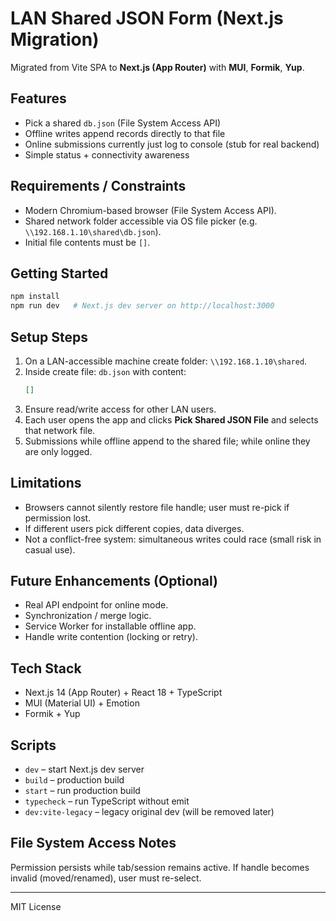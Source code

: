 # LAN Shared JSON Form (Next.js Migration)

Migrated from Vite SPA to **Next.js (App Router)** with **MUI**, **Formik**, **Yup**.

## Features
- Pick a shared `db.json` (File System Access API)
- Offline writes append records directly to that file
- Online submissions currently just log to console (stub for real backend)
- Simple status + connectivity awareness

## Requirements / Constraints
- Modern Chromium-based browser (File System Access API).
- Shared network folder accessible via OS file picker (e.g. `\\192.168.1.10\shared\db.json`).
- Initial file contents must be `[]`.

## Getting Started
```powershell
npm install
npm run dev   # Next.js dev server on http://localhost:3000
```

## Setup Steps
1. On a LAN-accessible machine create folder: `\\192.168.1.10\shared`.
2. Inside create file: `db.json` with content:
   ```json
   []
   ```
3. Ensure read/write access for other LAN users.
4. Each user opens the app and clicks **Pick Shared JSON File** and selects that network file.
5. Submissions while offline append to the shared file; while online they are only logged.

## Limitations
- Browsers cannot silently restore file handle; user must re-pick if permission lost.
- If different users pick different copies, data diverges.
- Not a conflict-free system: simultaneous writes could race (small risk in casual use).

## Future Enhancements (Optional)
- Real API endpoint for online mode.
- Synchronization / merge logic.
- Service Worker for installable offline app.
- Handle write contention (locking or retry).

## Tech Stack
- Next.js 14 (App Router) + React 18 + TypeScript
- MUI (Material UI) + Emotion
- Formik + Yup

## Scripts
- `dev` – start Next.js dev server
- `build` – production build
- `start` – run production build
- `typecheck` – run TypeScript without emit
- `dev:vite-legacy` – legacy original dev (will be removed later)

## File System Access Notes
Permission persists while tab/session remains active. If handle becomes invalid (moved/renamed), user must re-select.

---
MIT License
